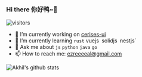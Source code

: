 ### Hi there 你好鸭~👋 

![visitors](https://visitor-badge.deta.dev/badge?page_id=Yorksh1re.readme)

- 🔭 I’m currently working on [cerises-ui](https://cerises-ui.edoc.wiki)
- 🌱 I’m currently learning `rust` vuejs` `solidjs` `nestjs`
- 💬 Ask me about `js` `python` `java` `go`
- 📫 How to reach me: ezreeeeal@gmail.com

![Akhil's github stats](https://github-readme-stats.vercel.app/api?username=Yorksh1re&show_icons=true&theme=dark)

